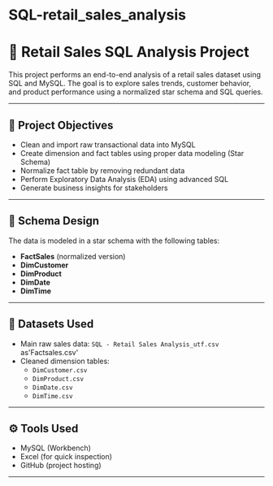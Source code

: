 # SQL-retail_sales_analysis

# 🛒 Retail Sales SQL Analysis Project

This project performs an end-to-end analysis of a retail sales dataset using SQL and MySQL. The goal is to explore sales trends, customer behavior, and product performance using a normalized star schema and SQL queries.

---

## 📌 Project Objectives

- Clean and import raw transactional data into MySQL
- Create dimension and fact tables using proper data modeling (Star Schema)
- Normalize fact table by removing redundant data
- Perform Exploratory Data Analysis (EDA) using advanced SQL
- Generate business insights for stakeholders

---

## 🧱 Schema Design

The data is modeled in a star schema with the following tables:

- **FactSales** (normalized version)
- **DimCustomer**
- **DimProduct**
- **DimDate**
- **DimTime**

---

## 📂 Datasets Used

- Main raw sales data: `SQL - Retail Sales Analysis_utf.csv` as'Factsales.csv'
- Cleaned dimension tables:
  - `DimCustomer.csv`
  - `DimProduct.csv`
  - `DimDate.csv`
  - `DimTime.csv`

---

## ⚙️ Tools Used

- MySQL (Workbench)
- Excel (for quick inspection)
- GitHub (project hosting)

---


